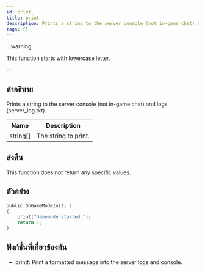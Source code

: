 ```yaml
---
id: print
title: print
description: Prints a string to the server console (not in-game chat) and logs (server_log.
tags: []
---
```


:::warning

This function starts with lowercase letter.

:::

## คำอธิบาย

Prints a string to the server console (not in-game chat) and logs (server_log.txt).

| Name     | Description          |
| -------- | -------------------- |
| string[] | The string to print. |

## ส่งคืน

This function does not return any specific values.

## ตัวอย่าง

```c
public OnGameModeInit( )
{
    print("Gamemode started.");
    return 1;
}
```

## ฟังก์ชั่นที่เกี่ยวข้องกัน

- printf: Print a formatted message into the server logs and console.
